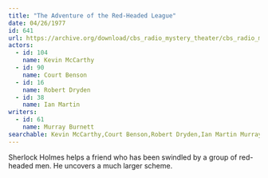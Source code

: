 ```yaml
---
title: "The Adventure of the Red-Headed League"
date: 04/26/1977
id: 641
url: https://archive.org/download/cbs_radio_mystery_theater/cbs_radio_mystery_theater-0601-0650.zip/cbs_radio_mystery_theater-0601-0650%2Fcbsrmt_0641_the_adventure_of_the_red_headed_league.mp3
actors:  
  - id: 104
    name: Kevin McCarthy  
  - id: 90
    name: Court Benson  
  - id: 16
    name: Robert Dryden  
  - id: 38
    name: Ian Martin
writers:  
  - id: 61
    name: Murray Burnett
searchable: Kevin McCarthy,Court Benson,Robert Dryden,Ian Martin Murray Burnett
---
```

Sherlock Holmes helps a friend who has been swindled by a group of red-headed men. He uncovers a much larger scheme.